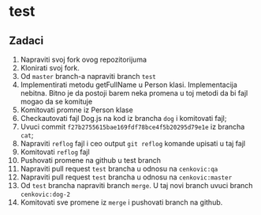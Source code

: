 # test

## Zadaci

1. Napraviti svoj fork ovog repozitorijuma
2. Klonirati svoj fork.
3. Od `master` branch-a napraviti branch `test`
4. Implementirati metodu getFullName u Person klasi.
Implementacija nebitna. Bitno je da postoji barem neka promena u toj metodi da bi fajl mogao da se komituje
5. Komitovati promne iz Person klase
6. Checkautovati fajl Dog.js na kod iz brancha `dog` i komitovati fajl;
7. Uvuci commit `f27b2755615bae169fdf78bce4f5b20295d79e1e` iz brancha `cat`;
8. Napraviti `reflog` fajl i ceo output `git reflog` komande upisati u taj fajl
9. Komitovati `reflog` fajl
10. Pushovati promene na github u test branch
11. Napraviti pull request `test` brancha u odnosu na `cenkovic:qa`
12. Napraviti pull request `test` brancha u odnosu na `cenkovic:master`
13. Od `test` brancha napraviti branch `merge`. U taj novi branch uvuci branch `cenkovic:dog-2`
14. Komitovati sve promene iz `merge` i pushovati branch na github.